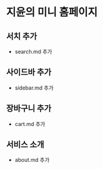 # 지윤의 미니 홈페이지


## 서치 추가
- search.md 추가

## 사이드바 추가
- sidebar.md 추가

## 장바구니 추가
- cart.md 추가

## 서비스 소개
- about.md 추가 
